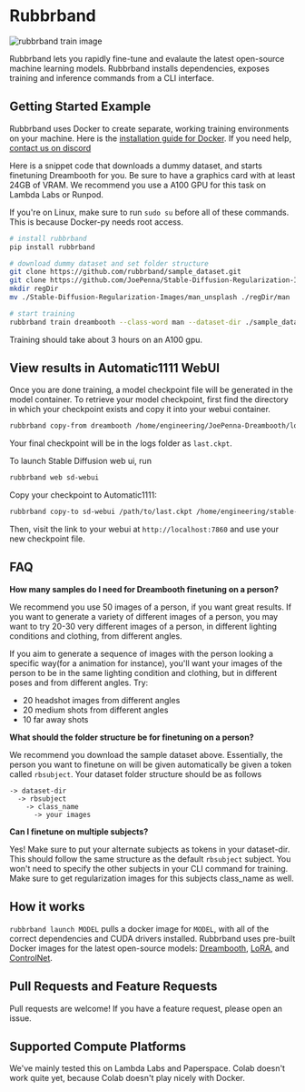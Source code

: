 # Rubbrband

![rubbrband train image](https://lh3.googleusercontent.com/u/0/drive-viewer/AAOQEOSUMegyjMpYrbtErUyXXPoE_pVDwFZEVwQd14V9nZryxmlRKIJOHsS98ORQyIJGhv83xWsioXMsH4S2PahOFVmDwmbb=w2966-h2118)

Rubbrband lets you rapidly fine-tune and evalaute the latest open-source machine learning models. Rubbrband installs dependencies, exposes training and inference commands from a CLI interface.

## Getting Started Example

Rubbrband uses Docker to create separate, working training environments on your machine. Here is the [installation guide for Docker](https://docs.docker.com/engine/install/). If you need help, [contact us on discord](https://discord.gg/BW3R9yK7Fh)

Here is a snippet code that downloads a dummy dataset, and starts finetuning Dreambooth for you. Be sure to have a graphics card with at least 24GB of VRAM. We recommend you use a A100 GPU for this task on Lambda Labs or Runpod.

If you're on Linux, make sure to run `sudo su` before all of these commands. This is because Docker-py needs root access.

``` bash
# install rubbrband
pip install rubbrband

# download dummy dataset and set folder structure
git clone https://github.com/rubbrband/sample_dataset.git
git clone https://github.com/JoePenna/Stable-Diffusion-Regularization-Images.git --depth 1
mkdir regDir
mv ./Stable-Diffusion-Regularization-Images/man_unsplash ./regDir/man

# start training
rubbrband train dreambooth --class-word man --dataset-dir ./sample_dataset --reg-dir ./regDir --model-name testmodel
```

Training should take about 3 hours on an A100 gpu.

## View results in Automatic1111 WebUI

Once you are done training, a model checkpoint file will be generated in the model container. To retrieve your model checkpoint, first find the directory in which your checkpoint exists and copy it into your webui container.

``` bash
rubbrband copy-from dreambooth /home/engineering/JoePenna-Dreambooth/logs ./
```

Your final checkpoint will be in the logs folder as `last.ckpt`. 

To launch Stable Diffusion web ui, run

``` bash
rubbrband web sd-webui
```

Copy your checkpoint to Automatic1111:

``` bash
rubbrband copy-to sd-webui /path/to/last.ckpt /home/engineering/stable-diffusion-webui/models/Stable-diffusion/
```

Then, visit the link to your webui at `http://localhost:7860` and use your new checkpoint file.

## FAQ
**How many samples do I need for Dreambooth finetuning on a person?**

We recommend you use 50 images of a person, if you want great results. If you want to generate a variety of different images of a person, you may want to try 20-30 very different images of a person, in different lighting conditions and clothing, from different angles.

If you aim to generate a sequence of images with the person looking a specific way(for a animation for instance), you'll want your images of the person to be in the same lighting condition and clothing, but in different poses and from different angles. Try:

- 20 headshot images from different angles
- 20 medium shots from different angles
- 10 far away shots

**What should the folder structure be for finetuning on a person?**

We recommend you download the sample dataset above.  Essentially, the person you want to finetune on will be given automatically be given a token called `rbsubject`. Your dataset folder structure should be as follows

``` 
-> dataset-dir
  -> rbsubject
    -> class_name
      -> your images
```

**Can I finetune on multiple subjects?**

Yes! Make sure to put your alternate subjects as tokens in your dataset-dir. This should follow the same structure as the default `rbsubject` subject. You won't need to specify the other subjects in your CLI command for training. Make sure to get regularization images for this subjects class_name as well.

## How it works

`rubbrband launch MODEL` pulls a docker image for `MODEL`, with all of the correct dependencies and CUDA drivers installed. Rubbrband uses pre-built Docker images for the latest open-source models: [Dreambooth](https://github.com/XavierXiao/Dreambooth-Stable-Diffusion.git), [LoRA](https://github.com/cloneofsimo/lora), and [ControlNet](https://github.com/lllyasviel/ControlNet).

## Pull Requests and Feature Requests

Pull requests are welcome! If you have a feature request, please open an issue.

## Supported Compute Platforms

We've mainly tested this on Lambda Labs and Paperspace. Colab doesn't work quite yet, because Colab doesn't play nicely with Docker.


